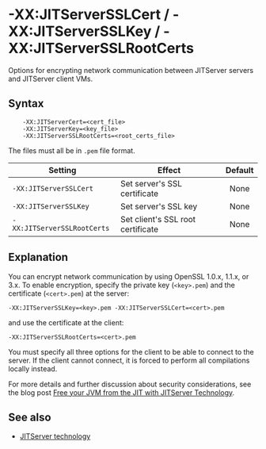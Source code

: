 <!--
* Copyright (c) 2017, 2025 IBM Corp. and others
*
* This program and the accompanying materials are made
* available under the terms of the Eclipse Public License 2.0
* which accompanies this distribution and is available at
* https://www.eclipse.org/legal/epl-2.0/ or the Apache
* License, Version 2.0 which accompanies this distribution and
* is available at https://www.apache.org/licenses/LICENSE-2.0.
*
* This Source Code may also be made available under the
* following Secondary Licenses when the conditions for such
* availability set forth in the Eclipse Public License, v. 2.0
* are satisfied: GNU General Public License, version 2 with
* the GNU Classpath Exception [1] and GNU General Public
* License, version 2 with the OpenJDK Assembly Exception [2].
*
* [1] https://www.gnu.org/software/classpath/license.html
* [2] https://openjdk.org/legal/assembly-exception.html
*
* SPDX-License-Identifier: EPL-2.0 OR Apache-2.0 OR GPL-2.0-only WITH Classpath-exception-2.0 OR GPL-2.0-only WITH OpenJDK-assembly-exception-1.0
-->

# -XX:JITServerSSLCert / -XX:JITServerSSLKey / -XX:JITServerSSLRootCerts

Options for encrypting network communication between JITServer servers and JITServer client VMs.

## Syntax

        -XX:JITServerCert=<cert_file>
        -XX:JITServerKey=<key_file>
        -XX:JITServerSSLRootCerts=<root_certs_file>

The files must all be in `.pem` file format.

| Setting                 | Effect | Default                                                                            |
|-------------------------|--------|:----------------------------------------------------------------------------------:|
|`-XX:JITServerSSLCert`           | Set server's SSL certificate | None                                                                                    |
|`-XX:JITServerSSLKey`           | Set server's SSL key | None                                                                                    |
|`-XX:JITServerSSLRootCerts`           | Set client's SSL root certificate | None                                                                                    |

## Explanation

You can encrypt network communication by using OpenSSL 1.0.x, 1.1.x, or 3.x. To enable encryption, specify the private key (`<key>.pem`) and the certificate (`<cert>.pem`) at the server:

    -XX:JITServerSSLKey=<key>.pem -XX:JITServerSSLCert=<cert>.pem

and use the certificate at the client:

    -XX:JITServerSSLRootCerts=<cert>.pem

You must specify all three options for the client to be able to connect to the server. If the client cannot connect, it is forced to perform all compilations locally instead.

For more details and further discussion about security considerations, see the blog post [Free your JVM from the JIT with JITServer Technology](https://blog.openj9.org/2020/01/09/free-your-jvm-from-the-jit-with-jitserver-technology/).

## See also

- [JITServer technology](jitserver.md)

<!-- ==== END OF TOPIC ==== xxjitserversslcert.md ==== -->
